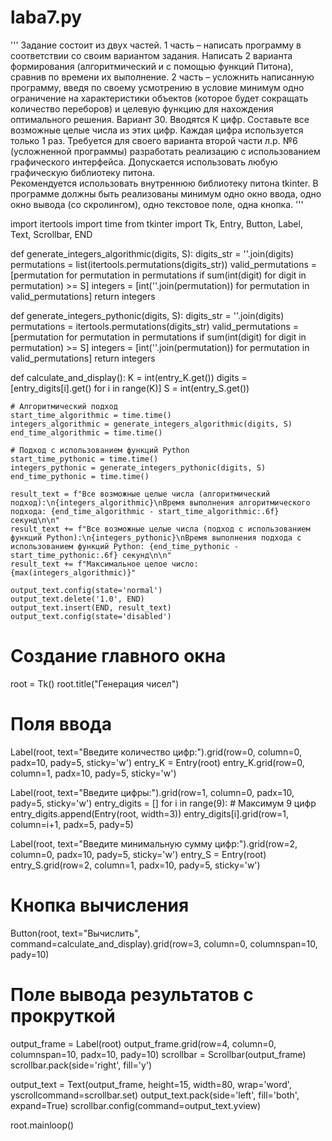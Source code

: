 # laba7.py
'''
Задание состоит из двух частей. 
1 часть – написать программу в соответствии со своим вариантом задания. Написать 2 варианта формирования (алгоритмический и с помощью функций Питона), сравнив по времени их выполнение.
2 часть – усложнить написанную программу, введя по своему усмотрению в условие минимум одно ограничение на характеристики объектов (которое будет сокращать количество переборов)  и целевую функцию для нахождения оптимального  решения.
Вариант 30. Вводятся К цифр. Составьте все возможные целые числа из этих цифр. Каждая цифра используется только 1 раз.
Требуется для своего варианта второй части л.р. №6 (усложненной программы) разработать реализацию с использованием графического интерфейса. Допускается использовать любую графическую библиотеку питона.  
Рекомендуется использовать внутреннюю библиотеку питона  tkinter.
В программе должны быть реализованы минимум одно окно ввода, одно окно вывода (со скролингом), одно текстовое поле, одна кнопка.
'''

import itertools
import time
from tkinter import Tk, Entry, Button, Label, Text, Scrollbar, END

def generate_integers_algorithmic(digits, S):
    digits_str = ''.join(digits)
    permutations = list(itertools.permutations(digits_str))
    valid_permutations = [permutation for permutation in permutations if sum(int(digit) for digit in permutation) >= S]
    integers = [int(''.join(permutation)) for permutation in valid_permutations]
    return integers

def generate_integers_pythonic(digits, S):
    digits_str = ''.join(digits)
    permutations = itertools.permutations(digits_str)
    valid_permutations = [permutation for permutation in permutations if sum(int(digit) for digit in permutation) >= S]
    integers = [int(''.join(permutation)) for permutation in valid_permutations]
    return integers

def calculate_and_display():
    K = int(entry_K.get())
    digits = [entry_digits[i].get() for i in range(K)]
    S = int(entry_S.get())

    # Алгоритмический подход
    start_time_algorithmic = time.time()
    integers_algorithmic = generate_integers_algorithmic(digits, S)
    end_time_algorithmic = time.time()

    # Подход с использованием функций Python
    start_time_pythonic = time.time()
    integers_pythonic = generate_integers_pythonic(digits, S)
    end_time_pythonic = time.time()

    result_text = f"Все возможные целые числа (алгоритмический подход):\n{integers_algorithmic}\nВремя выполнения алгоритмического подхода: {end_time_algorithmic - start_time_algorithmic:.6f} секунд\n\n"
    result_text += f"Все возможные целые числа (подход с использованием функций Python):\n{integers_pythonic}\nВремя выполнения подхода с использованием функций Python: {end_time_pythonic - start_time_pythonic:.6f} секунд\n\n"
    result_text += f"Максимальное целое число: {max(integers_algorithmic)}"

    output_text.config(state='normal')
    output_text.delete('1.0', END)
    output_text.insert(END, result_text)
    output_text.config(state='disabled')

# Создание главного окна
root = Tk()
root.title("Генерация чисел")

# Поля ввода
Label(root, text="Введите количество цифр:").grid(row=0, column=0, padx=10, pady=5, sticky='w')
entry_K = Entry(root)
entry_K.grid(row=0, column=1, padx=10, pady=5, sticky='w')

Label(root, text="Введите цифры:").grid(row=1, column=0, padx=10, pady=5, sticky='w')
entry_digits = []
for i in range(9):  # Максимум 9 цифр
    entry_digits.append(Entry(root, width=3))
    entry_digits[i].grid(row=1, column=i+1, padx=5, pady=5)

Label(root, text="Введите минимальную сумму цифр:").grid(row=2, column=0, padx=10, pady=5, sticky='w')
entry_S = Entry(root)
entry_S.grid(row=2, column=1, padx=10, pady=5, sticky='w')

# Кнопка вычисления
Button(root, text="Вычислить", command=calculate_and_display).grid(row=3, column=0, columnspan=10, pady=10)

# Поле вывода результатов с прокруткой
output_frame = Label(root)
output_frame.grid(row=4, column=0, columnspan=10, padx=10, pady=10)
scrollbar = Scrollbar(output_frame)
scrollbar.pack(side='right', fill='y')

output_text = Text(output_frame, height=15, width=80, wrap='word', yscrollcommand=scrollbar.set)
output_text.pack(side='left', fill='both', expand=True)
scrollbar.config(command=output_text.yview)

root.mainloop()
